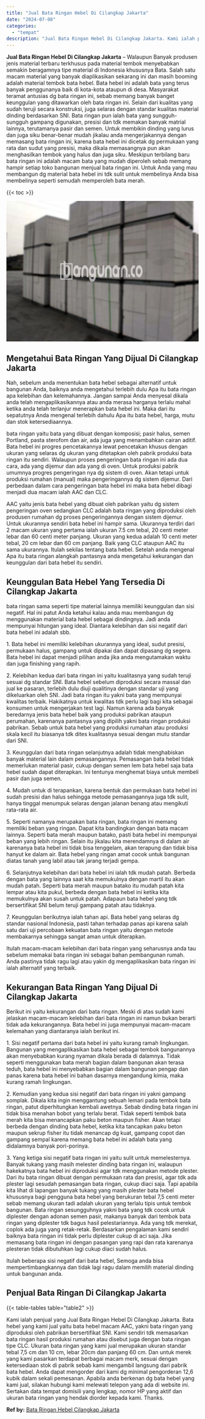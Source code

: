 ```yaml
---
title: "Jual Bata Ringan Hebel Di Cilangkap Jakarta"
date: "2024-07-08"
categories: 
  - "tempat"
description: "Jual Bata Ringan Hebel Di Cilangkap Jakarta. Kami ialah penjual yang Jual Bata Ringan Hebel Di Cilangkap Jakarta. Bata hebel yang kami jual yaitu bata hebel..."
---
```


**Jual Bata Ringan Hebel Di Cilangkap Jakarta** – Walaupun Banyak produsen jenis material terbaru terkhusus pada material tembok menyebabkan semakin beragamnya tipe material di Indonesia khususnya Bata. Salah satu macam material yang banyak diaplikasikan sekarang ini dan masih booming adalah material tembok bata hebel. Bata hebel ini adalah bata yang terus banyak penggunanya baik di kota-kota ataupun di desa. Masyarakat teramat antusias dg bata ringan ini, sebab memang banyak banget keunggulan yang ditawarkan oleh bata ringan ini. Selain dari kualitas yang sudah teruji secara konstruksi, juga selaras dengan standar kualitas material dinding berdasarkan SNI. Bata ringan pun ialah bata yang sungguh-sungguh gampang digunakan, presisi dan tdk memakan banyak matrial lainnya, terutamanya pasir dan semen. Untuk membikin dinding yang lurus dan juga siku benar-benar mudah jikalau anda mengerjakannya dengan memasang bata ringan ini, karena bata hebel ini dicetak dg permukaan yang rata dan sudut yang presisi, maka dikala memasangnya pun akan menghasilkan tembok yang halus dan juga siku. Meskipun terbilang baru bata ringan ini adalah macam bata yang mudah diperoleh sebab memang hampir setiap toko bangunan menjual bata ringan ini. Untuk Anda yang mau membangun dg material bata hebel ini tdk sulit untuk membelinya Anda bisa membelinya seperti semudah memperoleh bata merah.

{{< toc >}}

![Jual Bata Ringan Hebel Di Cilangkap Jakarta](/images/jual-hebel-murah-43.png)

## Mengetahui Bata Ringan Yang Dijual Di Cilangkap Jakarta

Nah, sebelum anda menentukan bata hebel sebagai alternatif untuk bangunan Anda, baiknya anda mengetahui terlebih dulu Apa itu bata ringan apa kelebihan dan kelemahannya. Jangan sampai Anda menyesal dikala anda telah mengaplikasikannya atau anda merasa harganya terlalu mahal ketika anda telah terlanjur menerapkan bata hebel ini. Maka dari itu sepatutnya Anda mengenal terlebih dahulu Apa itu bata hebel, harga, mutu dan stok ketersediaannya.

bata ringan yaitu bata yang dibuat dengan komposisi; pasir halus, semen Portland, pasta sterofom dan air, ada juga yang menambahkan cairan aditif. Bata hebel ini progres pencetakannya lewat pencetakan khusus dengan ukuran yang selaras dg ukuran yang ditetapkan oleh pabrik produksi bata ringan itu sendiri. Walaupun proses pengeringan bata ringan ini ada dua cara, ada yang dijemur dan ada yang di oven. Untuk produksi pabrik umumnya progres pengeringan nya dg sistem di oven. Akan tetapi untuk produksi rumahan (manual) maka pengeringannya dg sistem dijemur. Dari perbedaan dalam cara pengeringan bata hebel ini maka bata hebel dibagi menjadi dua macam ialah AAC dan CLC.

AAC yaitu jenis bata hebel yang dibuat oleh pabrikan yaitu dg sistem pengeringan oven sedangkan CLC adalah bata ringan yang diproduksi oleh produsen rumahan dg proses pengeringannya dengan sistem dijemur. Untuk ukurannya sendiri bata hebel ini hampir sama. Ukurannya terdiri dari 2 macam ukuran yang pertama ialah ukuran 7.5 cm tebal, 20 centi meter lebar dan 60 centi meter panjang. Ukuran yang kedua adalah 10 centi meter tebal, 20 cm lebar dan 60 cm panjang. Baik yang CLC ataupun AAC itu sama ukurannya. Itulah sekilas tentang bata hebel. Setelah anda mengenal Apa itu bata ringan alangkah pantasnya anda mengetahui kekurangan dan keunggulan dari bata hebel itu sendiri.

## Keunggulan Bata Hebel Yang Tersedia Di Cilangkap Jakarta

bata ringan sama seperti tipe material lainnya memiliki keunggulan dan sisi negatif. Hal ini patut Anda ketahui kalau anda mau membangun dg menggunakan material bata hebel sebagai dindingnya. Jadi anda mempunyai hitungan yang ideal. Diantara kelebihan dan sisi negatif dari bata hebel ini adalah sbb.

1\. Bata hebel ini memiliki kelebihan ukurannya yang ideal, sudut presisi, permukaan halus, gampang untuk dipakai dan dapat dipasang dg segera. Bata hebel ini dapat menjadi pilihan anda jika anda mengutamakan waktu dan juga finishing yang rapih.

2\. Kelebihan kedua dari bata ringan ini yaitu kualitasnya yang sudah teruji sesuai dg standar SNI. Bata hebel sebelum diproduksi secara massal dan jual ke pasaran, terlebih dulu diuji qualitinya dengan standar uji yang dikeluarkan oleh SNI. Jadi bata ringan itu yakni bata yang mempunyai kwalitas terbaik. Hakikatnya untuk kwalitas tdk perlu lagi bagi kita sebagai konsumen untuk mengerjakan test lagi. Namun karena ada banyak beredarnya jenis bata hebel baik yang produksi pabrikan ataupun perumahan, karenanya pantasnya yang dipilih yakni bata ringan produksi pabrikan. Sebab untuk bata hebel yang produksi rumahan atau produksi skala kecil itu biasanya tdk dites kualitasnya sesuai dengan mutu standar dari SNI.

3\. Keunggulan dari bata ringan selanjutnya adalah tidak menghabiskan banyak material lain dalam pemasangannya. Pemasangan bata hebel tidak memerlukan material pasir, cukup dengan semen lem bata hebel saja bata hebel sudah dapat diterapkan. Ini tentunya menghemat biaya untuk membeli pasir dan juga semen.

4\. Mudah untuk di terapankan, karena bentuk dan permukaan bata hebel ini sudah presisi dan halus sehingga metode pemasangannya juga tdk sulit, hanya tinggal menumpuk selaras dengan jalanan benang atau mengikuti rata-rata air.

5\. Seperti namanya merupakan bata ringan, bata ringan ini memang memiliki beban yang ringan. Dapat kita bandingkan dengan bata macam lainnya. Seperti bata merah maupun batako, pasti bata hebel ini mempunyai beban yang lebih ringan. Selain itu jikalau kita merendamnya di dalam air karenanya bata hebel ini tidak bisa tenggelam, akan terapung dan tidak bisa hanyut ke dalam air. Bata hebel yang ringan amat cocok untuk bangunan diatas tanah yang labil atau tak jarang terjadi gempa.

6\. Selanjutnya kelebihan dari bata hebel ini ialah tdk mudah patah. Berbeda dengan bata yang lainnya saat kita memukulnya dengan martil itu akan mudah patah. Seperti bata merah maupun batako itu mudah patah kita lempar atau kita pukul, berbeda dengan bata hebel ini ketika kita memukulnya akan susah untuk patah. Adapaun bata hebel yang tdk bersertifikat SNI belum teruji gampang patah atau tidaknya.

7\. Keunggulan berikutnya ialah tahan api. Bata hebel yang selaras dg standar nasional Indonesia, pasti tahan terhadap panas api karena salah satu dari uji percobaan kekuatan bata ringan yaitu dengan metode membakarnya sehingga sangat aman untuk diterapkan.

Itulah macam-macam kelebihan dari bata ringan yang seharusnya anda tau sebelum memakai bata ringan ini sebagai bahan pembangunan rumah. Anda pastinya tidak ragu lagi atau yakin dg mengaplikasikan bata ringan ini ialah alternatif yang terbaik.

## Kekurangan Bata Ringan Yang Dijual Di Cilangkap Jakarta

Berikut ini yaitu kekurangan dari bata ringan. Meski di atas sudah kami jelaskan macam-macam kelebihan dari bata ringan ini namun bukan berarti tidak ada kekurangannya. Bata hebel ini juga mempunyai macam-macam kelemahan yang diantaranya ialah berikut ini.

1\. Sisi negatif pertama dari bata hebel ini yaitu kurang ramah lingkungan. Bangunan yang mengaplikasikan bata hebel sebagai tembok bangunannya akan menyebabkan kurang nyaman dikala berada di dalamnya. Tidak seperti menggunakan bata merah bagian dalam bangunan akan terasa teduh, bata hebel ini menyebabkan bagian dalam bangunan pengap dan panas karena bata hebel ini bahan dasarnya mengandung kimia, maka kurang ramah lingkungan.

2\. Kemudian yang kedua sisi negatif dari bata ringan ini yakni gampang somplak. Dikala kita ingin menggantung sebuah lemari pada tembok bata ringan, patut diperhitungkan kembali awetnya. Sebab dinding bata ringan ini tidak bisa menahan bobot yang terlalu berat. Tidak seperti tembok bata merah kita bisa menancapkan paku beton maupun fisher. Akan tetapi berbeda dengan dinding bata hebel, ketika kita tancapkan paku beton maupun sekrup fisher itu tidak menancap dg kuat, gampang copot dan gampang sempal karena memang bata hebel ini adalah bata yang didalamnya banyak pori-porinya.

3\. Yang ketiga sisi negatif bata ringan ini yaitu sulit untuk memelesternya. Banyak tukang yang masih melester dinding bata ringan ini, walaupun hakekatnya bata hebel ini diproduksi agar tdk menggunakan metode plester. Dari itu bata ringan dibuat dengan permukaan rata dan presisi, agar tdk ada plester lagi sesudah pemasangan bata ringan, cukup diaci saja. Tapi apabila kita lihat di lapangan banyak tukang yang masih plester bata hebel khususnya bagi pengguna bata hebel yang berukuran tebal 7,5 centi meter sebab memang ukuran tadi adalah ukuran yang terlalu tipis untuk tembok bangunan. Bata ringan sesungguhnya yakni bata yang tdk cocok untuk diplester dengan adonan semen pasir, makanya banyak dari tembok bata ringan yang diplester tdk bagus hasil pelestariannya. Ada yang tdk merekat, coplok ada juga yang retak-retak. Berdasarkan pengalaman kami sendiri baiknya bata ringan ini tidak perlu diplester cukup di aci saja. Jika memasang bata ringan ini dengan pasangan yang rapi dan rata karenanya plesteran tidak dibutuhkan lagi cukup diaci sudah halus.

Itulah beberapa sisi negatif dari bata hebel, Semoga anda bisa mempertimbangkannya dan tidak lagi ragu dalam memilih material dinding untuk bangunan anda.

## Penjual Bata Ringan Di Cilangkap Jakarta

{{< table-tables table="table2" >}}

Kami ialah penjual yang Jual Bata Ringan Hebel Di Cilangkap Jakarta. Bata hebel yang kami jual yaitu bata hebel macam AAC, yakni bata ringan yang diproduksi oleh pabrikan bersertifikat SNI. Kami sendiri tdk memasarkan bata ringan hasil produksi rumahan atau disebut juga dengan bata ringan tipe CLC. Ukuran bata ringan yang kami jual merupakan ukuran standar tebal 7,5 cm dan 10 cm, lebar 20cm dan panjang 60 cm. Dan untuk merek yang kami pasarkan terdapat berbagai macam merk, sesuai dengan ketersediaan stok di pabrik sebab kami mengambil langsung dari pabrik bata hebel. Anda dapat mengorder dari kami dg minimal pengorderan 12,6 kubik dalam sekali pemesanan. Apabila anda berkenan dg bata hebel yang kami jual, silakan hubungi kami melewati telepon yang ada di website ini. Sertakan data tempat domisili yang lengkap, nomor HP yang aktif dan ukuran bata ringan yang hendak diorder kepada kami. Thanks.

**Ref by:** [Bata Ringan Hebel Cilangkap Jakarta](https://id.wikipedia.org/wiki/Bata)
